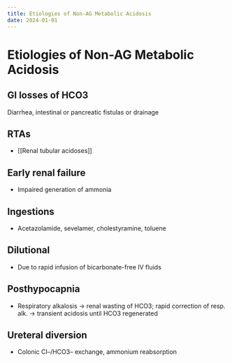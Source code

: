 ```yaml
---
title: Etiologies of Non-AG Metabolic Acidosis
date: 2024-01-01
---
```

# Etiologies of Non-AG Metabolic Acidosis

## GI losses of HCO3
Diarrhea, intestinal or pancreatic fistulas or drainage

## RTAs
* [[Renal tubular acidoses]]

## Early renal failure
* Impaired generation of ammonia

## Ingestions
* Acetazolamide, sevelamer, cholestyramine, toluene

## Dilutional
* Due to rapid infusion of bicarbonate-free IV fluids

## Posthypocapnia
* Respiratory alkalosis → renal wasting of HCO3; rapid correction of resp. alk. → transient acidosis until HCO3 regenerated

## Ureteral diversion
* Colonic Cl–/HCO3– exchange, ammonium reabsorption
